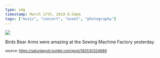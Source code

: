 ```yaml
---
type: img
timestamp: March 17th, 2019 6:54pm
tags: ["music", "concert", "event", "photography"]
---
```

<img src="https://saturdayxiii.github.io/media/183530324689.jpg"/>

Birds Bear Arms were amazing at the Sewing Machine Factory yesterday.
 
  
<small>source: https://saturdayxiii.tumblr.com/post/183530324689</small>